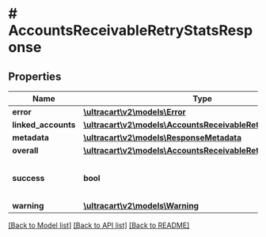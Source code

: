 # # AccountsReceivableRetryStatsResponse

## Properties

Name | Type | Description | Notes
------------ | ------------- | ------------- | -------------
**error** | [**\ultracart\v2\models\Error**](Error.md) |  | [optional]
**linked_accounts** | [**\ultracart\v2\models\AccountsReceivableRetryStatAccount[]**](AccountsReceivableRetryStatAccount.md) |  | [optional]
**metadata** | [**\ultracart\v2\models\ResponseMetadata**](ResponseMetadata.md) |  | [optional]
**overall** | [**\ultracart\v2\models\AccountsReceivableRetryStatAccount**](AccountsReceivableRetryStatAccount.md) |  | [optional]
**success** | **bool** | Indicates if API call was successful | [optional]
**warning** | [**\ultracart\v2\models\Warning**](Warning.md) |  | [optional]

[[Back to Model list]](../../README.md#models) [[Back to API list]](../../README.md#endpoints) [[Back to README]](../../README.md)
